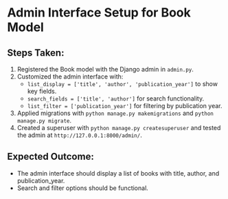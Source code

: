# Admin Interface Setup for Book Model

## Steps Taken:
1. Registered the Book model with the Django admin in `admin.py`.
2. Customized the admin interface with:
   - `list_display = ['title', 'author', 'publication_year']` to show key fields.
   - `search_fields = ['title', 'author']` for search functionality.
   - `list_filter = ['publication_year']` for filtering by publication year.
3. Applied migrations with `python manage.py makemigrations` and `python manage.py migrate`.
4. Created a superuser with `python manage.py createsuperuser` and tested the admin at `http://127.0.0.1:8000/admin/`.

## Expected Outcome:
- The admin interface should display a list of books with title, author, and publication_year.
- Search and filter options should be functional.